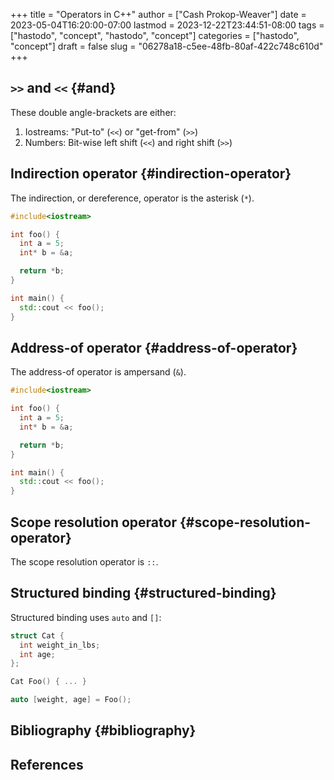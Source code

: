 +++
title = "Operators in C++"
author = ["Cash Prokop-Weaver"]
date = 2023-05-04T16:20:00-07:00
lastmod = 2023-12-22T23:44:51-08:00
tags = ["hastodo", "concept", "hastodo", "concept"]
categories = ["hastodo", "concept"]
draft = false
slug = "06278a18-c5ee-48fb-80af-422c748c610d"
+++

## `>>` and `<<` {#and}

These double angle-brackets are either:

1.  Iostreams: "Put-to" (`<<`) or "get-from" (`>>`)
2.  Numbers: Bit-wise left shift (`<<`) and right shift (`>>`)


## Indirection operator {#indirection-operator}

The indirection, or dereference, operator is the asterisk (`*`).

```C++
#include<iostream>

int foo() {
  int a = 5;
  int* b = &a;

  return *b;
}

int main() {
  std::cout << foo();
}

```


## Address-of operator {#address-of-operator}

The address-of operator is ampersand (`&`).

```C++
#include<iostream>

int foo() {
  int a = 5;
  int* b = &a;

  return *b;
}

int main() {
  std::cout << foo();
}

```


## Scope resolution operator {#scope-resolution-operator}

The scope resolution operator is `::`.


## Structured binding {#structured-binding}

Structured binding uses `auto` and `[]`:

```C++
struct Cat {
  int weight_in_lbs;
  int age;
};

Cat Foo() { ... }

auto [weight, age] = Foo();
```


## Bibliography {#bibliography}

## References

<style>.csl-entry{text-indent: -1.5em; margin-left: 1.5em;}</style><div class="csl-bib-body">
</div>
